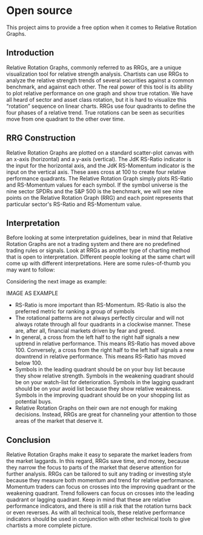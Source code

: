 # Open source 

This project aims to provide a free option when it comes to Relative Rotation Graphs.

## Introduction

Relative Rotation Graphs, commonly referred to as RRGs, are a unique visualization tool for relative strength analysis. Chartists can use RRGs to analyze the relative strength trends of several securities against a common benchmark, and against each other. The real power of this tool is its ability to plot relative performance on one graph and show true rotation. We have all heard of sector and asset class rotation, but it is hard to visualize this “rotation” sequence on linear charts. RRGs use four quadrants to define the four phases of a relative trend. True rotations can be seen as securities move from one quadrant to the other over time.

## RRG Construction

Relative Rotation Graphs are plotted on a standard scatter-plot canvas with an x-axis (horizontal) and a y-axis (vertical). The JdK RS-Ratio indicator is the input for the horizontal axis, and the JdK RS-Momentum indicator is the input on the vertical axis. These axes cross at 100 to create four relative performance quadrants. The Relative Rotation Graph simply plots RS-Ratio and RS-Momentum values for each symbol. If the symbol universe is the nine sector SPDRs and the S&P 500 is the benchmark, we will see nine points on the Relative Rotation Graph (RRG) and each point represents that particular sector's RS-Ratio and RS-Momentum value.

## Interpretation

Before looking at some interpretation guidelines, bear in mind that Relative Rotation Graphs are not a trading system and there are no predefined trading rules or signals. Look at RRGs as another type of charting method that is open to interpretation. Different people looking at the same chart will come up with different interpretations. Here are some rules-of-thumb you may want to follow: 

Considering the next image as example: 

IMAGE AS EXAMPLE

- RS-Ratio is more important than RS-Momentum. RS-Ratio is also the preferred metric for ranking a group of symbols
- The rotational patterns are not always perfectly circular and will not always rotate through all four quadrants in a clockwise manner. These are, after all, financial markets driven by fear and greed.
- In general, a cross from the left half to the right half signals a new uptrend in relative performance. This means RS-Ratio has moved above 100. Conversely, a cross from the right half to the left half signals a new downtrend in relative performance. This means RS-Ratio has moved below 100. 
- Symbols in the leading quadrant should be on your buy list because they show relative strength. Symbols in the weakening quadrant should be on your watch-list for deterioration. Symbols in the lagging quadrant should be on your avoid list because they show relative weakness. Symbols in the improving quadrant should be on your shopping list as potential buys.
- Relative Rotation Graphs on their own are not enough for making decisions. Instead, RRGs are great for channeling your attention to those areas of the market that deserve it. 


## Conclusion

Relative Rotation Graphs make it easy to separate the market leaders from the market laggards. In this regard, RRGs save time, and money, because they narrow the focus to parts of the market that deserve attention for further analysis. RRGs can be tailored to suit any trading or investing style because they measure both momentum and trend for relative performance. Momentum traders can focus on crosses into the improving quadrant or the weakening quadrant. Trend followers can focus on crosses into the leading quadrant or lagging quadrant. Keep in mind that these are relative performance indicators, and there is still a risk that the rotation turns back or even reverses. As with all technical tools, these relative performance indicators should be used in conjunction with other technical tools to give chartists a more complete picture. 


